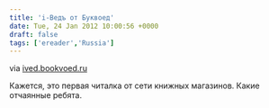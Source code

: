 ```yaml
---
title: 'i-Ведъ от Буквоед'
date: Tue, 24 Jan 2012 10:00:56 +0000
draft: false
tags: ['ereader','Russia']
---
```


via [ived.bookvoed.ru](http://ived.bookvoed.ru/)

Кажется, это первая читалка от сети книжных магазинов. Какие отчаянные ребята.